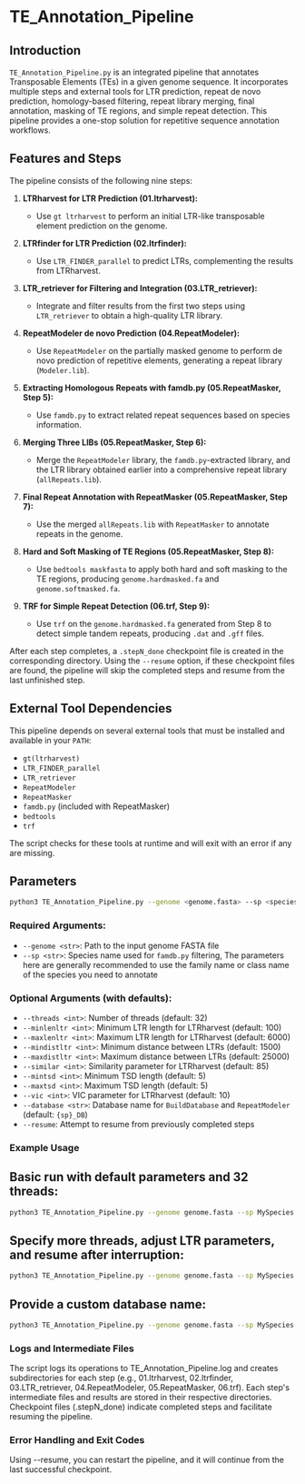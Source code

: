# TE_Annotation_Pipeline

## Introduction

`TE_Annotation_Pipeline.py` is an integrated pipeline that annotates Transposable Elements (TEs) in a given genome sequence. It incorporates multiple steps and external tools for LTR prediction, repeat de novo prediction, homology-based filtering, repeat library merging, final annotation, masking of TE regions, and simple repeat detection. This pipeline provides a one-stop solution for repetitive sequence annotation workflows.

## Features and Steps

The pipeline consists of the following nine steps:

1. **LTRharvest for LTR Prediction (01.ltrharvest):**
   - Use `gt ltrharvest` to perform an initial LTR-like transposable element prediction on the genome.

2. **LTRfinder for LTR Prediction (02.ltrfinder):**
   - Use `LTR_FINDER_parallel` to predict LTRs, complementing the results from LTRharvest.

3. **LTR_retriever for Filtering and Integration (03.LTR_retriever):**
   - Integrate and filter results from the first two steps using `LTR_retriever` to obtain a high-quality LTR library.

4. **RepeatModeler de novo Prediction (04.RepeatModeler):**
   - Use `RepeatModeler` on the partially masked genome to perform de novo prediction of repetitive elements, generating a repeat library (`Modeler.lib`).

5. **Extracting Homologous Repeats with famdb.py (05.RepeatMasker, Step 5):**
   - Use `famdb.py` to extract related repeat sequences based on species information.

6. **Merging Three LIBs (05.RepeatMasker, Step 6):**
   - Merge the `RepeatModeler` library, the `famdb.py`-extracted library, and the LTR library obtained earlier into a comprehensive repeat library (`allRepeats.lib`).

7. **Final Repeat Annotation with RepeatMasker (05.RepeatMasker, Step 7):**
   - Use the merged `allRepeats.lib` with `RepeatMasker` to annotate repeats in the genome.

8. **Hard and Soft Masking of TE Regions (05.RepeatMasker, Step 8):**
   - Use `bedtools maskfasta` to apply both hard and soft masking to the TE regions, producing `genome.hardmasked.fa` and `genome.softmasked.fa`.

9. **TRF for Simple Repeat Detection (06.trf, Step 9):**
   - Use `trf` on the `genome.hardmasked.fa` generated from Step 8 to detect simple tandem repeats, producing `.dat` and `.gff` files.

After each step completes, a `.stepN_done` checkpoint file is created in the corresponding directory. Using the `--resume` option, if these checkpoint files are found, the pipeline will skip the completed steps and resume from the last unfinished step.

## External Tool Dependencies

This pipeline depends on several external tools that must be installed and available in your `PATH`:

- `gt(ltrharvest)`
- `LTR_FINDER_parallel`
- `LTR_retriever`
- `RepeatModeler`
- `RepeatMasker`
- `famdb.py` (included with RepeatMasker)
- `bedtools`
- `trf`

The script checks for these tools at runtime and will exit with an error if any are missing.

## Parameters

```bash
python3 TE_Annotation_Pipeline.py --genome <genome.fasta> --sp <species_name> [options]
```

### Required Arguments:

- `--genome <str>`: Path to the input genome FASTA file
- `--sp <str>`: Species name used for `famdb.py` filtering, The parameters here are generally recommended to use the family name or class name of the species you need to annotate

### Optional Arguments (with defaults):

- `--threads <int>`: Number of threads (default: 32)
- `--minlenltr <int>`: Minimum LTR length for LTRharvest (default: 100)
- `--maxlenltr <int>`: Maximum LTR length for LTRharvest (default: 6000)
- `--mindistltr <int>`: Minimum distance between LTRs (default: 1500)
- `--maxdistltr <int>`: Maximum distance between LTRs (default: 25000)
- `--similar <int>`: Similarity parameter for LTRharvest (default: 85)
- `--mintsd <int>`: Minimum TSD length (default: 5)
- `--maxtsd <int>`: Maximum TSD length (default: 5)
- `--vic <int>`: VIC parameter for LTRharvest (default: 10)
- `--database <str>`: Database name for `BuildDatabase` and `RepeatModeler` (default: `{sp}_DB`)
- `--resume`: Attempt to resume from previously completed steps

### Example Usage
## Basic run with default parameters and 32 threads:
```bash
python3 TE_Annotation_Pipeline.py --genome genome.fasta --sp MySpecies
```
## Specify more threads, adjust LTR parameters, and resume after interruption:
```bash
python3 TE_Annotation_Pipeline.py --genome genome.fasta --sp MySpecies --threads 64 --minlenltr 200 --maxlenltr 5000 --resume
```
## Provide a custom database name:
```bash
python3 TE_Annotation_Pipeline.py --genome genome.fasta --sp MySpecies --database MyDB
```
### Logs and Intermediate Files
The script logs its operations to TE_Annotation_Pipeline.log and creates subdirectories for each step (e.g., 01.ltrharvest, 02.ltrfinder, 03.LTR_retriever, 04.RepeatModeler, 05.RepeatMasker, 06.trf). Each step's intermediate files and results are stored in their respective directories. Checkpoint files (.stepN_done) indicate completed steps and facilitate resuming the pipeline.

### Error Handling and Exit Codes
Using --resume, you can restart the pipeline, and it will continue from the last successful checkpoint.
